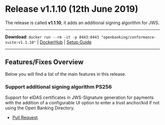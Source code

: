 # Release v1.1.10 (12th June 2019)

The release is called **v1.1.10**, it adds an additional signing algorithm for JWS.

---
**Download**: `docker run --rm -it -p 8443:8443 "openbanking/conformance-suite:v1.1.10"` | [DockerHub](https://hub.docker.com/r/openbanking/conformance-suite) | [Setup Guide](https://github.com/OpenBankingUK/conformance-suite/blob/develop/docs/setup-guide.md)

---

## Features/Fixes Overview

Below you will find a list of the main features in this release.

### Support additional signing algorithm PS256

Support for eIDAS certificates in JWS-SIgnature generation for payments with the addition of a configurable UI option to enter a trust anchor/kid if not using the Open Banking Directory.

* [Pull Request](https://openbanking.atlassian.net/wiki/spaces/OBA/pages/1034158798/2019-04-02+-+ASPSP+Attestation+Post+Live+AIB).